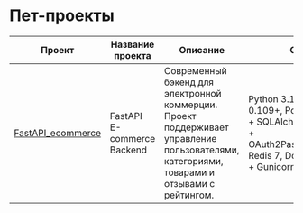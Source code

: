 # Пет-проекты

| Проект | Название проекта | Описание | Стек |
| --- | --- | --- | --- |
| [FastAPI_ecommerce](https://github.com/Rust-it/FastAPI_ecommerce) | FastAPI E-commerce Backend | Современный бэкенд для электронной коммерции. Проект поддерживает управление пользователями, категориями, товарами и отзывами с рейтингом. | Python 3.11+, FastAPI 0.109+, PostgreSQL 15 + SQLAlchemy 2.0, JWT + OAuth2PasswordBearer, Redis 7, Docker + Nginx + Gunicorn |
